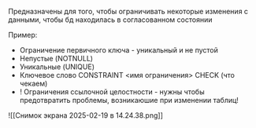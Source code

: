 Предназначены для того, чтобы ограничивать некоторые изменения с данными, чтобы бд находилась в согласованном состоянии

Пример:
- Ограничение первичного ключа - уникальный и не пустой
- Непустые (NOTNULL)
- Уникальные (UNIQUE)
- Ключевое слово CONSTRAINT <имя ограничения> CHECK (что чекаем)
- ! Ограничения ссылочной целостности - нужны чтобы предотвратить проблемы, возникаюшие при изменении таблиц!

![[Снимок экрана 2025-02-19 в 14.24.38.png]]
